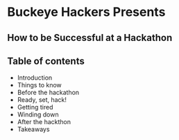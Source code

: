 # Buckeye Hackers Presents
## How to be Successful at a Hackathon

## Table of contents
- Introduction
- Things to know
- Before the hackathon
- Ready, set, hack!
- Getting tired
- Winding down
- After the hackthon
- Takeaways